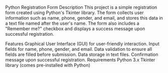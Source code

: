 Python Registration Form
Description
This project is a simple registration form created using Python's Tkinter library. The form collects user information such as name, phone, gender, and email, and stores this data in a text file named after the user's name. The form also includes a "Remember me?" checkbox and displays a success message upon successful registration.

Features
Graphical User Interface (GUI) for user-friendly interaction.
Input fields for name, phone, gender, and email.
Data validation to ensure all fields are filled before submission.
Data storage in text files.
Confirmation message upon successful registration.
Requirements
Python 3.x
Tkinter library (comes pre-installed with Python)
